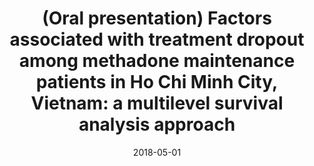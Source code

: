 ---
abstract:
address:
  city: Hanoi
  country: Vietnam
  postcode: 
  region: 
  street: 
all_day: false
authors: 
  - admin
date: "2018-05-01"
date_end: ""
event: Multilevel modelling workshop
event_url: 
featured: false
image:
  caption: ''
  focal_point: Right
links:
- icon:
  icon_pack:
  name:
  url: 
location: Hanoi, Vietnam 
projects:
- 
publishDate: "2018-05-01"
slides:
summary: 
tags: [Oral presentation]
title: "(Oral presentation) Factors associated with treatment dropout among methadone maintenance patients in Ho Chi Minh City, Vietnam: a multilevel survival analysis approach"
url_code: ""
url_pdf: ""
url_slides: ""
url_video: ""
---